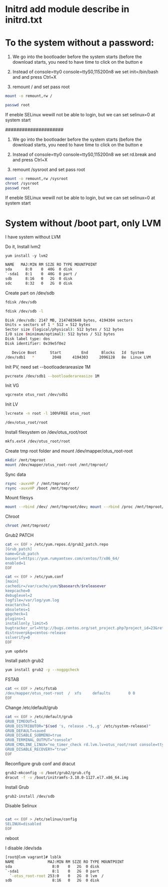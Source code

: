 # Initrd add module describe in initrd.txt

# To the system without a password:

1. We go into the bootloader before the system starts (before the download
   starts, you need to have time to click on the button e

2. Instead of console=tty0 console=ttyS0,115200n8 we set init=/bin/bash and and press Ctrl+X

3. remount / and set pass root
```bash
mount -o remount,rw /

passwd root
```

If eneble SELinux wewill not be able to login, but we can set selinux=0 at system start

#####################

1. We go into the bootloader before the system starts (before the download
   starts, you need to have time to click on the button e

2. Instead of console=tty0 console=ttyS0,115200n8 we set rd.break and and press Ctrl+X

3. remount /sysroot and set pass root
```bash
mount -o remount,rw /sysroot
chroot /sysroot
passwd root
```

If eneble SELinux wewill not be able to login, but we can set selinux=0 at system start

# System without /boot part, only LVM


I have system without LVM

Do it, Install lvm2

```
yum install -y lvm2
```

```bash
NAME   MAJ:MIN RM SIZE RO TYPE MOUNTPOINT
sda      8:0    0  40G  0 disk
`-sda1   8:1    0  40G  0 part /
sdb      8:16   0   2G  0 disk
sdc      8:32   0   2G  0 disk
```

Create part on /dev/sdb
```bash
fdisk /dev/sdb

fdisk /dev/sdb -l

Disk /dev/sdb: 2147 MB, 2147483648 bytes, 4194304 sectors
Units = sectors of 1 * 512 = 512 bytes
Sector size (logical/physical): 512 bytes / 512 bytes
I/O size (minimum/optimal): 512 bytes / 512 bytes
Disk label type: dos
Disk identifier: 0x39e5f0e2

   Device Boot      Start         End      Blocks   Id  System
/dev/sdb1   *        2048     4194303     2096128   8e  Linux LVM
```


Init PV, need set --bootloaderareasize 1M

```bash
pvcreate /dev/sdb1 --bootloaderareasize 1M
```


Init VG

```bash
vgcreate otus_root /dev/sdb1
```

Init LV

```bash
lvcreate -n root -l 100%FREE otus_root

/dev/otus_root/root
```

Install filesystem on /dev/otus_root/root

```bash
mkfs.ext4 /dev/otus_root/root
```


Create tmp root folder and mount /dev/mapper/otus_root-root

```bash
mkdir /mnt/tmproot
mount /dev/mapper/otus_root-root /mnt/tmproot/
```

Sync data

```bash
rsync -auxvHP / /mnt/tmproot/ 
rsync -auxvHP /boot /mnt/tmproot/
```

Mount filesys

```bash
mount --rbind /dev/ /mnt/tmproot/dev; mount --rbind /proc /mnt/tmproot/proc; mount --rbind /sys /mnt/tmproot/sys; mount --rbind /run /mnt/tmproot/run
```

Chroot

```bash
chroot /mnt/tmproot/
```


Grub2 PATCH

```bash
cat << EOF > /etc/yum.repos.d/grub2_patch.repo
[Grub_patch]
name=Grub_patch
baseurl=https://yum.rumyantsev.com/centos/7/x86_64/
enabled=1
EOF

cat << EOF > /etc/yum.conf
[main]
cachedir=/var/cache/yum/$basearch/$releasever
keepcache=0
debuglevel=2
logfile=/var/log/yum.log
exactarch=1
obsoletes=1
gpgcheck=1
plugins=1
installonly_limit=5
bugtracker_url=http://bugs.centos.org/set_project.php?project_id=23&ref=http://bugs.centos.org/bug_report_page.php?category=yum
distroverpkg=centos-release
sslverify=0
EOF

yum update
```


Install patch grub2

```bash
yum install grub2 -y --nogpgcheck
```

FSTAB

```bash
cat << EOF > /etc/fstab
/dev/mapper/otus_root-root  /  xfs     defaults        0 0
EOF
```

Change /etc/default/grub

```bash
cat << EOF > /etc/default/grub
GRUB_TIMEOUT=1
GRUB_DISTRIBUTOR="$(sed 's, release .*$,,g' /etc/system-release)"
GRUB_DEFAULT=saved
GRUB_DISABLE_SUBMENU=true
GRUB_TERMINAL_OUTPUT="console"
GRUB_CMDLINE_LINUX="no_timer_check rd.lvm.lv=otus_root/root console=tty0 console=ttyS0,115200n8 net.ifnames=0 biosdevname=0 elevator=noop crashkernel=auto"
GRUB_DISABLE_RECOVERY="true"
EOF
```

Reconfigure grub conf and dracut

```bash
grub2-mkconfig -o /boot/grub2/grub.cfg
dracut -f -v /boot/initramfs-3.10.0-1127.el7.x86_64.img
```

Install Grub

```bash
grub2-install /dev/sdb
```

Disable Selinux

```bash

cat << EOF > /etc/selinux/config
SELINUX=disabled
EOF
```

reboot


I disable /dev/sda

```bash
[root@lvm vagrant]# lsblk
NAME               MAJ:MIN RM SIZE RO TYPE MOUNTPOINT
sda                  8:0    0   2G  0 disk
`-sda1               8:1    0   2G  0 part
  `-otus_root-root 253:0    0   2G  0 lvm  /
sdb                  8:16   0   2G  0 disk
```




